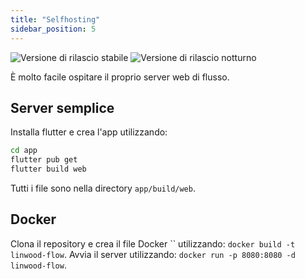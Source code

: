 ```yaml
---
title: "Selfhosting"
sidebar_position: 5
---
```


![Versione di rilascio stabile](https://img.shields.io/badge/dynamic/yaml?color=c4840d&label=Stable&query=%24.version&url=https%3A%2F%2Fraw.githubusercontent.com%2FLinwoodDev%2FFlow%2Fstable%2Fapp%2Fpubspec.yaml&style=for-the-badge) ![Versione di rilascio notturno](https://img.shields.io/badge/dynamic/yaml?color=f7d28c&label=Nightly&query=%24.version&url=https%3A%2F%2Fraw.githubusercontent.com%2FLinwoodDev%2FFlow%2Fnightly%2Fapp%2Fpubspec.yaml&style=for-the-badge)

È molto facile ospitare il proprio server web di flusso.

## Server semplice

Installa flutter e crea l'app utilizzando:

```bash
cd app
flutter pub get
flutter build web
```

Tutti i file sono nella directory `app/build/web`.

## Docker

Clona il repository e crea il file Docker `` utilizzando: `docker build -t linwood-flow`. Avvia il server utilizzando: `docker run -p 8080:8080 -d linwood-flow`.

